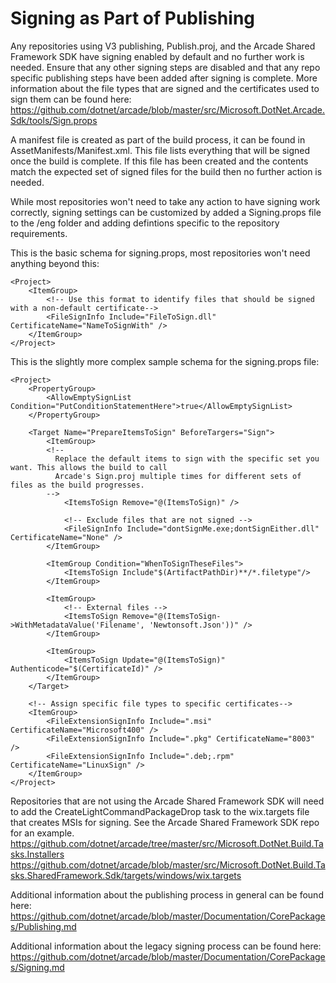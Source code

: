# Signing as Part of Publishing

Any repositories using V3 publishing, Publish.proj, and the Arcade Shared Framework SDK have signing enabled by default and no further work is needed. Ensure that any other signing steps are disabled and that any repo specific publishing steps have been added after signing is complete. More information about the file types that are signed and the certificates used to sign them can be found here:
https://github.com/dotnet/arcade/blob/master/src/Microsoft.DotNet.Arcade.Sdk/tools/Sign.props

A manifest file is created as part of the build process, it can be found in AssetManifests/Manifest.xml. This file lists everything that will be signed once the build is complete. If this file has been created and the contents match the expected set of signed files for the build then no further action is needed.

While most repositories won't need to take any action to have signing work correctly, signing settings can be customized by added a Signing.props file to the /eng folder and adding defintions specific to the repository requirements.

This is the basic schema for signing.props, most repositories won't need anything beyond this:

```
<Project>
    <ItemGroup>
        <!-- Use this format to identify files that should be signed with a non-default certificate-->
        <FileSignInfo Include="FileToSign.dll" CertificateName="NameToSignWith" />
    </ItemGroup>
</Project>
```

This is the slightly more complex sample schema for the signing.props file:

```
<Project>
	<PropertyGroup>
		<AllowEmptySignList Condition="PutConditionStatementHere">true</AllowEmptySignList>
	</PropertyGroup>
	
	<Target Name="PrepareItemsToSign" BeforeTargers="Sign">
		<ItemGroup>
		<!--
          Replace the default items to sign with the specific set you want. This allows the build to call
          Arcade's Sign.proj multiple times for different sets of files as the build progresses.
        -->
			<ItemsToSign Remove="@(ItemsToSign)" />
			
			<!-- Exclude files that are not signed -->
			<FileSignInfo Include="dontSignMe.exe;dontSignEither.dll" CertificateName="None" />	
		</ItemGroup>
		
		<ItemGroup Condition="WhenToSignTheseFiles">
			<ItemsToSign Include"$(ArtifactPathDir)**/*.filetype"/>
		</ItemGroup>
		
		<ItemGroup>
			<!-- External files -->
			<ItemsToSign Remove="@(ItemsToSign->WithMetadataValue('Filename', 'Newtonsoft.Json'))" />
		</ItemGroup>

		<ItemGroup>
			<ItemsToSign Update="@(ItemsToSign)" Authenticode="$(CertificateId)" />
		</ItemGroup>
	</Target>
	
	<!-- Assign specific file types to specific certificates-->
	<ItemGroup>
        <FileExtensionSignInfo Include=".msi" CertificateName="Microsoft400" />
        <FileExtensionSignInfo Include=".pkg" CertificateName="8003" />
        <FileExtensionSignInfo Include=".deb;.rpm" CertificateName="LinuxSign" />
    </ItemGroup>
</Project>
```

Repositories that are not using the Arcade Shared Framework SDK will need to add the CreateLightCommandPackageDrop task to the wix.targets file that creates MSIs for signing. See the Arcade Shared Framework SDK repo for an example.
https://github.com/dotnet/arcade/tree/master/src/Microsoft.DotNet.Build.Tasks.Installers
https://github.com/dotnet/arcade/blob/master/src/Microsoft.DotNet.Build.Tasks.SharedFramework.Sdk/targets/windows/wix.targets

Additional information about the publishing process in general can be found here:
https://github.com/dotnet/arcade/blob/master/Documentation/CorePackages/Publishing.md

Additional information about the legacy signing process can be found here:
https://github.com/dotnet/arcade/blob/master/Documentation/CorePackages/Signing.md